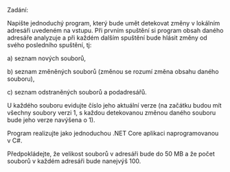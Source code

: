 Zadání:

Napište jednoduchý program, který bude umět detekovat změny v lokálním adresáři uvedeném na vstupu. Při prvním spuštění si program obsah daného adresáře analyzuje a při každém dalším spuštění bude hlásit změny od svého posledního spuštění, tj:

  a) seznam nových souborů,
  
  b) seznam změněných souborů (změnou se rozumí změna obsahu daného souboru),
  
  c) seznam odstraněných souborů a podadresářů.
  
  
U každého souboru evidujte číslo jeho aktuální verze (na začátku budou mít všechny soubory verzi 1, s každou detekovanou změnou daného souboru bude jeho verze navýšena o 1).


Program realizujte jako jednoduchou .NET Core aplikaci naprogramovanou v C#.


Předpokládejte, že velikost souborů v adresáři bude do 50 MB a že počet souborů v každém adresáři bude nanejvýš 100.
